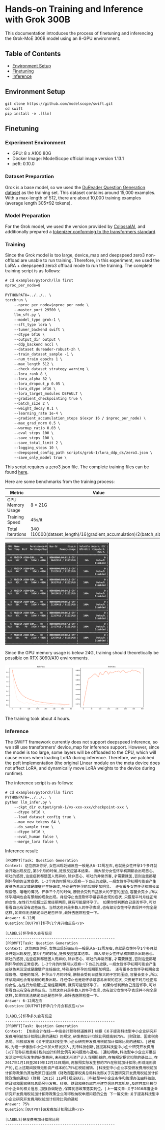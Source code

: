 # Hands-on Training and Inference with Grok 300B

This documentation introduces the process of finetuning and inferencing the Grok-MoE 300B model using an 8-GPU environment.

## Table of Contents
- [Environment Setup](#environment-setup)
- [Finetuning](#finetuning)
- [Inference](#inference)

## Environment Setup
```shell
git clone https://github.com/modelscope/swift.git
cd swift
pip install -e .[llm]
```

## Finetuning

### Experiment Environment

- GPU: 8 x A100 80G
- Docker Image: ModelScope official image version 1.13.1
- peft: 0.10.0

### Dataset Preparation

Grok is a base model, so we used the [DuReader Question Generation dataset](https://www.modelscope.cn/datasets/modelscope/DuReader_robust-QG/summary) as the training set. This dataset contains around 15,000 examples. With a max-length of 512, there are about 10,000 training examples (average length 305±92 tokens).

### Model Preparation

For the Grok model, we used the version provided by [ColossalAI](https://www.modelscope.cn/models/colossalai/grok-1-pytorch/summary), and additionally prepared a [tokenizer conforming to the transformers standard](https://www.modelscope.cn/models/AI-ModelScope/grok-1-tokenizer/summary).

### Training

Since the Grok model is too large, device_map and deepspeed zero3 non-offload are unable to run training. Therefore, in this experiment, we used the LoRA + deepspeed zero3 offload mode to run the training. The complete training script is as follows:

```shell
# cd examples/pytorch/llm first
nproc_per_node=8

PYTHONPATH=../../.. \
torchrun \
    --nproc_per_node=$nproc_per_node \
    --master_port 29500 \
    llm_sft.py \
    --model_type grok-1 \
    --sft_type lora \
    --tuner_backend swift \
    --dtype bf16 \
    --output_dir output \
    --ddp_backend nccl \
    --dataset dureader-robust-zh \
    --train_dataset_sample -1 \
    --num_train_epochs 1 \
    --max_length 512 \
    --check_dataset_strategy warning \
    --lora_rank 8 \
    --lora_alpha 32 \
    --lora_dropout_p 0.05 \
    --lora_dtype bf16 \
    --lora_target_modules DEFAULT \
    --gradient_checkpointing true \
    --batch_size 2 \
    --weight_decay 0.1 \
    --learning_rate 1e-4 \
    --gradient_accumulation_steps $(expr 16 / $nproc_per_node) \
    --max_grad_norm 0.5 \
    --warmup_ratio 0.03 \
    --eval_steps 100 \
    --save_steps 100 \
    --save_total_limit 2 \
    --logging_steps 10 \
    --deepspeed_config_path scripts/grok-1/lora_ddp_ds/zero3.json \
    --save_only_model true \
```

This script requires a zero3.json file. The complete training files can be found [here](https://github.com/modelscope/swift/tree/main/examples/pytorch/llm/scripts/grok-1/lora_ddp_ds).

Here are some benchmarks from the training process:

| Metric        | Value                                                        |
|---------------|------------------------------------------------------------|
| GPU Memory Usage | 8 * 21G                                                    |
| Training Speed   | 45s/it                                                      |
| Total Iterations | 340 (10000(dataset_length)/16(gradient_accumulation)/2(batch_size)) |

<img src="../../resources/image-20240329122854204.png" alt="image-20240329122854204" style="zoom: 33%;" />

Since the GPU memory usage is below 24G, training should theoretically be possible on RTX 3090/A10 environments.

<img src="../../resources/grok_train_loss.png" alt="train_loss (1)" style="zoom:33%;" />

<img src="../../resources/grok_train_acc.png" alt="train_acc" style="zoom:33%;" />

The training took about 4 hours.

### Inference

The SWIFT framework currently does not support deepspeed inference, so we still use transformers' device_map for inference support. However, since the model is too large, some layers will be offloaded to the CPU, which will cause errors when loading LoRA during inference. Therefore, we patched the peft implementation (the original Linear module on the meta device does not affect LoRA, and dynamically move LoRA weights to the device during runtime).

The inference script is as follows:

```shell
# cd examples/pytorch/llm first
PYTHONPATH=../../.. \
python llm_infer.py \
    --ckpt_dir output/grok-1/vx-xxx-xxx/checkpoint-xxx \
    --dtype bf16 \
    --load_dataset_config true \
    --max_new_tokens 64 \
    --do_sample true \
    --dtype bf16 \
    --eval_human false \
    --merge_lora false \
```

Inference result:

```text
[PROMPT]Task: Question Generation
Context: 这位朋友你好,女性出现妊娠反应一般是从6-12周左右,也就是女性怀孕1个多月就会开始出现反应,第3个月的时候,妊辰反应基本结束。 而大部分女性怀孕初期都会出现恶心、呕吐的感觉,这些症状都是因人而异的,除非恶心、呕吐的非常厉害,才需要就医,否则这些都是刚怀孕的的正常症状。1-3个月的时候可以观察一下自己的皮肤,一般女性怀孕初期可能会产生皮肤色素沉淀或是腹壁产生妊娠纹,特别是在怀孕的后期更加明显。 还有很多女性怀孕初期会出现疲倦、嗜睡的情况。怀孕三个月的时候,膀胱会受到日益胀大的子宫的压迫,容量会变小,所以怀孕期间也会有尿频的现象出现。月经停止也是刚怀孕最容易出现的症状,只要是平时月经正常的女性,在性行为后超过正常经期两周,就有可能是怀孕了。 如果你想判断自己是否怀孕,可以看看自己有没有这些反应。当然这也只是多数人的怀孕表现,也有部分女性怀孕表现并不完全是这样,如果你无法确定自己是否怀孕,最好去医院检查一下。
Answer: 6-12周
Question:[OUTPUT]怀孕几个月开始反应</s>

[LABELS]怀孕多久会有反应
--------------------------------------------------
[PROMPT]Task: Question Generation
Context: 这位朋友你好,女性出现妊娠反应一般是从6-12周左右,也就是女性怀孕1个多月就会开始出现反应,第3个月的时候,妊辰反应基本结束。 而大部分女性怀孕初期都会出现恶心、呕吐的感觉,这些症状都是因人而异的,除非恶心、呕吐的非常厉害,才需要就医,否则这些都是刚怀孕的的正常症状。1-3个月的时候可以观察一下自己的皮肤,一般女性怀孕初期可能会产生皮肤色素沉淀或是腹壁产生妊娠纹,特别是在怀孕的后期更加明显。 还有很多女性怀孕初期会出现疲倦、嗜睡的情况。怀孕三个月的时候,膀胱会受到日益胀大的子宫的压迫,容量会变小,所以怀孕期间也会有尿频的现象出现。月经停止也是刚怀孕最容易出现的症状,只要是平时月经正常的女性,在性行为后超过正常经期两周,就有可能是怀孕了。 如果你想判断自己是否怀孕,可以看看自己有没有这些反应。当然这也只是多数人的怀孕表现,也有部分女性怀孕表现并不完全是这样,如果你无法确定自己是否怀孕,最好去医院检查一下。
Answer: 6-12周左右
Question:[OUTPUT]怀孕几个月会有反应</s>

[LABELS]怀孕多久会有反应
--------------------------------------------------
[PROMPT]Task: Question Generation
Context: 【东奥会计在线——中级会计职称频道推荐】根据《关于提高科技型中小企业研究开发费用税前加计扣除比例的通知》的规定,研发费加计扣除比例提高到75%。|财政部、国家税务总局、科技部发布《关于提高科技型中小企业研究开发费用税前加计扣除比例的通知》。|通知称,为进一步激励中小企业加大研发投入,支持科技创新,就提高科技型中小企业研究开发费用(以下简称研发费用)税前加计扣除比例有关问题发布通知。|通知明确,科技型中小企业开展研发活动中实际发生的研发费用,未形成无形资产计入当期损益的,在按规定据实扣除的基础上,在2017年1月1日至2019年12月31日期间,再按照实际发生额的75%在税前加计扣除;形成无形资产的,在上述期间按照无形资产成本的175%在税前摊销。|科技型中小企业享受研发费用税前加计扣除政策的其他政策口径按照《财政部国家税务总局科技部关于完善研究开发费用税前加计扣除政策的通知》(财税〔2015〕119号)规定执行。|科技型中小企业条件和管理办法由科技部、财政部和国家税务总局另行发布。科技、财政和税务部门应建立信息共享机制,及时共享科技型中小企业的相关信息,加强协调配合,保障优惠政策落实到位。|上一篇文章:关于2016年度企业研究开发费用税前加计扣除政策企业所得税纳税申报问题的公告 下一篇文章:关于提高科技型中小企业研究开发费用税前加计扣除比例的通知
Answer: 75%
Question:[OUTPUT]研发费加计扣除比例</s>

[LABELS]研发费用加计扣除比例
--------------------------------------------------
